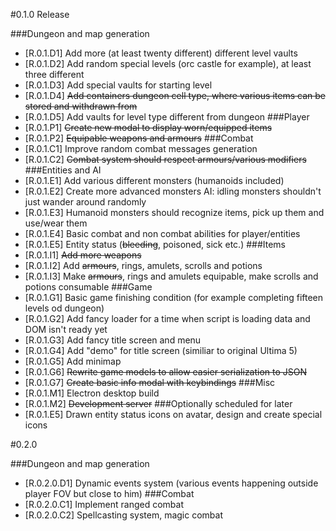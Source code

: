 #0.1.0 Release

###Dungeon and map generation
- [R.0.1.D1] Add more (at least twenty different) different level vaults
- [R.0.1.D2] Add random special levels (orc castle for example), at least three different
- [R.0.1.D3] Add special vaults for starting level
- [R.0.1.D4] ~~Add containers dungeon cell type, where various items can be stored and withdrawn from~~
- [R.0.1.D5] Add vaults for level type different from dungeon
###Player
- [R.0.1.P1] ~~Create new modal to display worn/equipped items~~
- [R.0.1.P2] ~~Equipable weapons and armours~~
###Combat
- [R.0.1.C1] Improve random combat messages generation
- [R.0.1.C2] ~~Combat system should respect armours/various modifiers~~
###Entities and AI
- [R.0.1.E1] Add various different monsters (humanoids included)
- [R.0.1.E2] Create more advanced monsters AI: idling monsters shouldn't just wander around randomly
- [R.0.1.E3] Humanoid monsters should recognize items, pick up them and use/wear them
- [R.0.1.E4] Basic combat and non combat abilities for player/entities
- [R.0.1.E5] Entity status (~~bleeding~~, poisoned, sick etc.)
###Items
- [R.0.1.I1] ~~Add more weapons~~
- [R.0.1.I2] Add ~~armours~~, rings, amulets, scrolls and potions
- [R.0.1.I3] Make ~~armours~~, rings and amulets equipable, make scrolls and potions consumable
###Game
- [R.0.1.G1] Basic game finishing condition (for example completing fifteen levels od dungeon)
- [R.0.1.G2] Add fancy loader for a time when script is loading data and DOM isn't ready yet
- [R.0.1.G3] Add fancy title screen and menu
- [R.0.1.G4] Add "demo" for title screen (similiar to original Ultima 5)
- [R.0.1.G5] Add minimap
- [R.0.1.G6] ~~Rewrite game models to allow easier serialization to JSON~~
- [R.0.1.G7] ~~Create basic info modal with keybindings~~
###Misc
- [R.0.1.M1] Electron desktop build
- [R.0.1.M2] ~~Development server~~
###Optionally scheduled for later
- [R.0.1.E5] Drawn entity status icons on avatar, design and create special icons

#0.2.0

###Dungeon and map generation
- [R.0.2.0.D1] Dynamic events system (various events happening outside player FOV but close to him)
###Combat
- [R.0.2.0.C1] Implement ranged combat
- [R.0.2.0.C2] Spellcasting system, magic combat 
